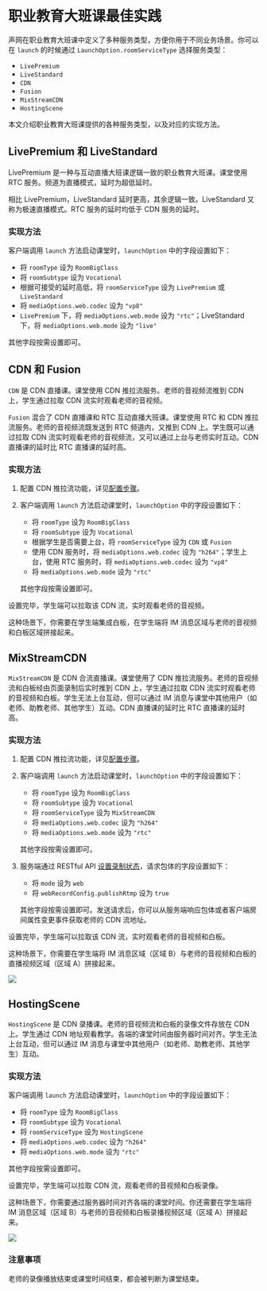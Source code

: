 # 职业教育大班课最佳实践

声网在职业教育大班课中定义了多种服务类型，方便你用于不同业务场景。你可以在 `launch` 的时候通过 `LaunchOption.roomServiceType` 选择服务类型：

- `LivePremium`
- `LiveStandard`
- `CDN`
- `Fusion`
- `MixStreamCDN`
- `HostingScene`

本文介绍职业教育大班课提供的各种服务类型，以及对应的实现方法。

## LivePremium 和 LiveStandard

LivePremium 是一种与互动直播大班课逻辑一致的职业教育大班课。课堂使用 RTC 服务。频道为直播模式，延时为超低延时。

相比 LivePremium，LiveStandard 延时更高，其余逻辑一致。LiveStandard 又称为极速直播模式。RTC 服务的延时均低于 CDN 服务的延时。

### 实现方法

客户端调用 `launch` 方法启动课堂时，`launchOption` 中的字段设置如下：

- 将 `roomType` 设为 `RoomBigClass`
- 将 `roomSubtype` 设为 `Vocational`
- 根据可接受的延时高低，将 `roomServiceType` 设为 `LivePremium` 或 `LiveStandard`
- 将 `mediaOptions.web.codec` 设为 `"vp8"`
- `LivePremium` 下，将 `mediaOptions.web.mode` 设为 `"rtc"`；LiveStandard 下，将 `mediaOptions.web.mode` 设为 `"live"`

其他字段按需设置即可。


## CDN 和 Fusion

`CDN` 是 CDN 直播课。课堂使用 CDN 推拉流服务。老师的音视频流推到 CDN 上，学生通过拉取 CDN 流实时观看老师的音视频。

`Fusion` 混合了 CDN 直播课和 RTC 互动直播大班课。课堂使用 RTC 和 CDN 推拉流服务。老师的音视频流既发送到 RTC 频道内，又推到 CDN 上。学生既可以通过拉取 CDN 流实时观看老师的音视频流，又可以通过上台与老师实时互动。CDN 直播课的延时比 RTC 直播课的延时高。

### 实现方法

1. 配置 CDN 推拉流功能，详见[配置步骤]()。
2. 客户端调用 `launch` 方法启动课堂时，`launchOption` 中的字段设置如下：

    - 将 `roomType` 设为 `RoomBigClass`
    - 将 `roomSubtype` 设为 `Vocational`
    - 根据学生是否需要上台，将 `roomServiceType` 设为 `CDN` 或 `Fusion`
    - 使用 CDN 服务时，将 `mediaOptions.web.codec` 设为 `"h264"`；学生上台，使用 RTC 服务时，将 `mediaOptions.web.codec` 设为 `"vp8"`
    - 将 `mediaOptions.web.mode` 设为 `"rtc"`

    其他字段按需设置即可。

设置完毕，学生端可以拉取该 CDN 流，实时观看老师的音视频。

这种场景下，你需要在学生端集成白板，在学生端将 IM 消息区域与老师的音视频和白板区域拼接起来。


## MixStreamCDN

`MixStreamCDN` 是 CDN 合流直播课。课堂使用了 CDN 推拉流服务。老师的音视频流和白板经由页面录制后实时推到 CDN 上，学生通过拉取 CDN 流实时观看老师的音视频和白板。学生无法上台互动，但可以通过 IM 消息与课堂中其他用户（如老师、助教老师、其他学生）互动。CDN 直播课的延时比 RTC 直播课的延时高。

### 实现方法

1. 配置 CDN 推拉流功能，详见[配置步骤]()。
2. 客户端调用 `launch` 方法启动课堂时，`launchOption` 中的字段设置如下：

    - 将 `roomType` 设为 `RoomBigClass`
    - 将 `roomSubtype` 设为 `Vocational`
    - 将 `roomServiceType` 设为 `MixStreamCDN`
    - 将 `mediaOptions.web.codec` 设为 `"h264"`
    - 将 `mediaOptions.web.mode` 设为 `"rtc"`

    其他字段按需设置即可。

3. 服务端通过 RESTful API [设置录制状态]()，请求包体的字段设置如下：

    - 将 `mode` 设为 `web`
    - 将 `webRecordConfig.publishRtmp` 设为 `true`

    其他字段按需设置即可。发送请求后，你可以从服务端响应包体或者客户端房间属性变更事件获取老师的 CDN 流地址。

设置完毕，学生端可以拉取该 CDN 流，实时观看老师的音视频和白板。

这种场景下，你需要在学生端将 IM 消息区域（区域 B）与老师的音视频和白板的直播视频区域（区域 A）拼接起来。

![](https://web-cdn.agora.io/docs-files/1659949727363)

## HostingScene

`HostingScene` 是 CDN 录播课。老师的音视频流和白板的录像文件存放在 CDN 上。学生通过 CDN 地址观看教学。各端的课堂时间由服务器时间对齐。学生无法上台互动，但可以通过 IM 消息与课堂中其他用户（如老师、助教老师、其他学生）互动。

### 实现方法

客户端调用 `launch` 方法启动课堂时，`launchOption` 中的字段设置如下：

- 将 `roomType` 设为 `RoomBigClass`
- 将 `roomSubtype` 设为 `Vocational`
- 将 `roomServiceType` 设为 `HostingScene`
- 将 `mediaOptions.web.codec` 设为 `"h264"`
- 将 `mediaOptions.web.mode` 设为 `"rtc"`

其他字段按需设置即可。

设置完毕，学生端可以拉取 CDN 流，观看老师的音视频和白板录像。

这种场景下，你需要通过服务器时间对齐各端的课堂时间。你还需要在学生端将 IM 消息区域（区域 B）与老师的音视频和白板录播视频区域（区域 A）拼接起来。

![](https://web-cdn.agora.io/docs-files/1659949727363)

### 注意事项

老师的录像播放结束或课堂时间结束，都会被判断为课堂结束。
